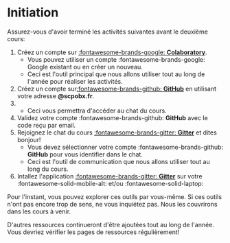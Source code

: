 # Initiation

Assurez-vous d'avoir terminé les activités suivantes avant le deuxième cours:

1. Créez un compte sur [:fontawesome-brands-google: **Colaboratory**](https://colab.research.google.com/notebooks/intro.ipynb).
    - Vous pouvez utiliser un compte :fontawesome-brands-google: Google existant ou en créer un nouveau.
    - Ceci est l'outil principal que nous allons utiliser tout au long de l'année pour réaliser les activités.
2. Créez un compte sur[:fontawesome-brands-github: **GitHub**](https://github.com/) en utilisant votre adresse **@scpobx.fr**.
3.  - Ceci vous permettra d'accéder au chat du cours.
4. Validez votre compte :fontawesome-brands-github: **GitHub** avec le code reçu par email.
5. Rejoignez le chat du cours [:fontawesome-brands-gitter: **Gitter**](https://gitter.im/ScPoBx/introduction-to-data-science) et dites bonjour!
    - Vous devez sélectionner votre compte :fontawesome-brands-github: **GitHub** pour vous identifier dans le chat.
    - Ceci est l'outil de communication que nous allons utiliser tout au long du cours.
6. Intallez l'application [:fontawesome-brands-gitter: **Gitter**](https://gitter.im/apps) sur votre :fontawesome-solid-mobile-alt: et/ou :fontawesome-solid-laptop:

Pour l'instant, vous pouvez explorer ces outils par vous-même. Si ces outils n'ont pas encore trop de sens, ne vous inquiétez pas. Nous les couvrirons dans les cours à venir.

D'autres ressources continueront d'être ajoutées tout au long de l'année. Vous devriez vérifier les pages de ressources régulièrement!

